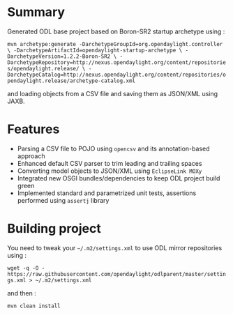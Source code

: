 # Summary

Generated ODL base project based on Boron-SR2 startup archetype using :

`mvn archetype:generate -DarchetypeGroupId=org.opendaylight.controller \
 -DarchetypeArtifactId=opendaylight-startup-archetype \
 -DarchetypeVersion=1.2.2-Boron-SR2 \
 -DarchetypeRepository=http://nexus.opendaylight.org/content/repositories/opendaylight.release/ \
 -DarchetypeCatalog=http://nexus.opendaylight.org/content/repositories/opendaylight.release/archetype-catalog.xml
 `

and loading objects from a CSV file and saving them as JSON/XML using JAXB.

# Features

- Parsing a CSV file to POJO using `opencsv` and its annotation-based approach
- Enhanced default CSV parser to trim leading and trailing spaces
- Converting model objects to JSON/XML using `EclipseLink MOXy`
- Integrated new OSGI bundles/dependencies to keep ODL project build green
- Implemented standard and parametrized unit tests, assertions performed using `assertj` library 

# Building project

You need to tweak your `~/.m2/settings.xml` to use ODL mirror repositories using :
 
`wget -q -O - https://raw.githubusercontent.com/opendaylight/odlparent/master/settings.xml > ~/.m2/settings.xml`

and then :

`mvn clean install`
